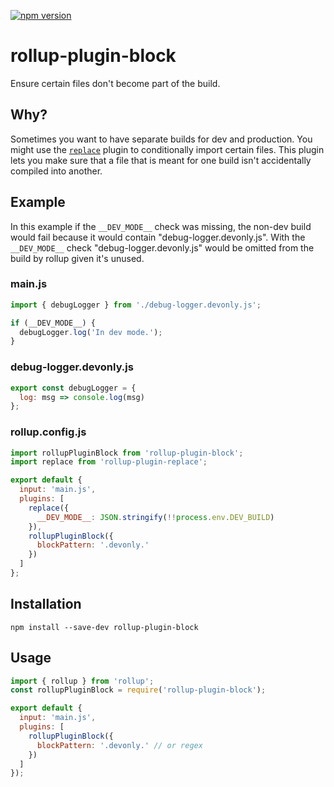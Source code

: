 [![npm version](https://badge.fury.io/js/rollup-plugin-block.svg)](https://badge.fury.io/js/rollup-plugin-block)

# rollup-plugin-block

Ensure certain files don't become part of the build.

## Why?

Sometimes you want to have separate builds for dev and production. You might use the [`replace`](https://github.com/rollup/rollup-plugin-replace) plugin to conditionally import certain files. This plugin lets you make sure that a file that is meant for one build isn't accidentally compiled into another.

## Example

In this example if the `__DEV_MODE__` check was missing, the non-dev build would fail because it would contain "debug-logger.devonly.js". With the `__DEV_MODE__` check "debug-logger.devonly.js" would be omitted from the build by rollup given it's unused.

### main.js

```js
import { debugLogger } from './debug-logger.devonly.js';

if (__DEV_MODE__) {
  debugLogger.log('In dev mode.');
}
```

### debug-logger.devonly.js

```js
export const debugLogger = {
  log: msg => console.log(msg)
};
```

### rollup.config.js

```js
import rollupPluginBlock from 'rollup-plugin-block';
import replace from 'rollup-plugin-replace';

export default {
  input: 'main.js',
  plugins: [
    replace({
      __DEV_MODE__: JSON.stringify(!!process.env.DEV_BUILD)
    }),
    rollupPluginBlock({
      blockPattern: '.devonly.'
    })
  ]
};
```

## Installation

```
npm install --save-dev rollup-plugin-block
```

## Usage

```js
import { rollup } from 'rollup';
const rollupPluginBlock = require('rollup-plugin-block');

export default {
  input: 'main.js',
  plugins: [
    rollupPluginBlock({
      blockPattern: '.devonly.' // or regex
    })
  ]
});
```
